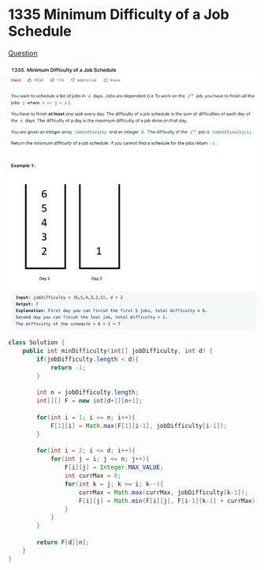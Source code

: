 # 1335 Minimum Difficulty of a Job Schedule

[Question](https://leetcode.com/problems/minimum-difficulty-of-a-job-schedule/)

![](<../.gitbook/assets/image (3) (1) (1).png>)



```java
class Solution {
    public int minDifficulty(int[] jobDifficulty, int d) {
        if(jobDifficulty.length < d){
            return -1;
        }
        
        int n = jobDifficulty.length;
        int[][] F = new int[d+1][n+1];
        
        for(int i = 1; i <= n; i++){
            F[1][i] = Math.max(F[1][i-1], jobDifficulty[i-1]);
        }
        
        for(int i = 2; i <= d; i++){
            for(int j = i; j <= n; j++){
                F[i][j] = Integer.MAX_VALUE;
                int currMax = 0;
                for(int k = j; k >= i; k--){
                    currMax = Math.max(currMax, jobDifficulty[k-1]);
                    F[i][j] = Math.min(F[i][j], F[i-1][k-1] + currMax);
                }
            }
        }
        
        return F[d][n];
    }
}
```
